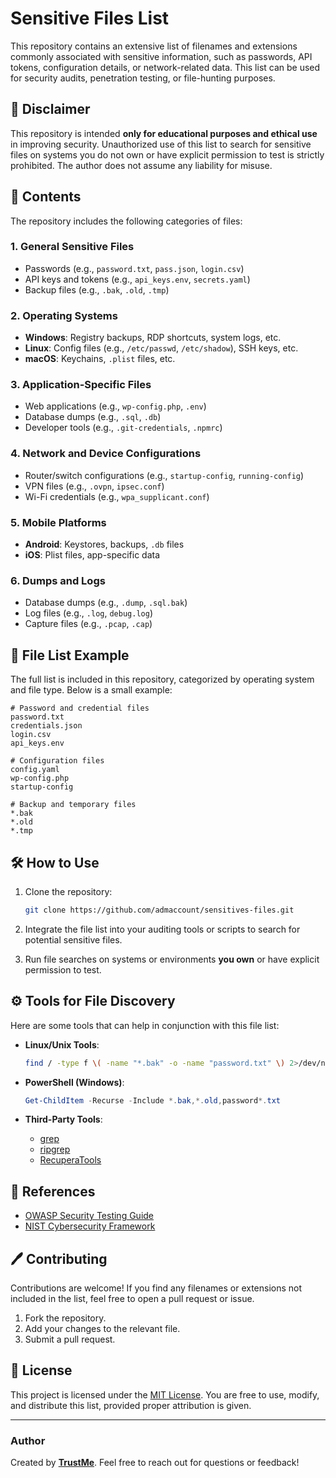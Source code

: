 # Sensitive Files List

This repository contains an extensive list of filenames and extensions commonly associated with sensitive information, such as passwords, API tokens, configuration details, or network-related data. This list can be used for security audits, penetration testing, or file-hunting purposes.

## 🚨 Disclaimer

This repository is intended **only for educational purposes and ethical use** in improving security. Unauthorized use of this list to search for sensitive files on systems you do not own or have explicit permission to test is strictly prohibited. The author does not assume any liability for misuse.

## 📂 Contents

The repository includes the following categories of files:

### 1. General Sensitive Files
- Passwords (e.g., `password.txt`, `pass.json`, `login.csv`)
- API keys and tokens (e.g., `api_keys.env`, `secrets.yaml`)
- Backup files (e.g., `.bak`, `.old`, `.tmp`)

### 2. Operating Systems
- **Windows**: Registry backups, RDP shortcuts, system logs, etc.
- **Linux**: Config files (e.g., `/etc/passwd`, `/etc/shadow`), SSH keys, etc.
- **macOS**: Keychains, `.plist` files, etc.

### 3. Application-Specific Files
- Web applications (e.g., `wp-config.php`, `.env`)
- Database dumps (e.g., `.sql`, `.db`)
- Developer tools (e.g., `.git-credentials`, `.npmrc`)

### 4. Network and Device Configurations
- Router/switch configurations (e.g., `startup-config`, `running-config`)
- VPN files (e.g., `.ovpn`, `ipsec.conf`)
- Wi-Fi credentials (e.g., `wpa_supplicant.conf`)

### 5. Mobile Platforms
- **Android**: Keystores, backups, `.db` files
- **iOS**: Plist files, app-specific data

### 6. Dumps and Logs
- Database dumps (e.g., `.dump`, `.sql.bak`)
- Log files (e.g., `.log`, `debug.log`)
- Capture files (e.g., `.pcap`, `.cap`)

## 📜 File List Example

The full list is included in this repository, categorized by operating system and file type. Below is a small example:

```plaintext
# Password and credential files
password.txt
credentials.json
login.csv
api_keys.env

# Configuration files
config.yaml
wp-config.php
startup-config

# Backup and temporary files
*.bak
*.old
*.tmp
```

## 🛠️ How to Use

1. Clone the repository:
   ```bash
   git clone https://github.com/admaccount/sensitives-files.git
   ```

2. Integrate the file list into your auditing tools or scripts to search for potential sensitive files.

3. Run file searches on systems or environments **you own** or have explicit permission to test.

## ⚙️ Tools for File Discovery

Here are some tools that can help in conjunction with this file list:

- **Linux/Unix Tools**:
  ```bash
  find / -type f \( -name "*.bak" -o -name "password.txt" \) 2>/dev/null
  ```

- **PowerShell (Windows)**:
  ```powershell
  Get-ChildItem -Recurse -Include *.bak,*.old,password*.txt
  ```

- **Third-Party Tools**:
  - [grep](https://www.gnu.org/software/grep/)
  - [ripgrep](https://github.com/BurntSushi/ripgrep)
  - [RecuperaTools](https://github.com/some-tool)

## 📖 References

- [OWASP Security Testing Guide](https://owasp.org/www-project-web-security-testing-guide/)
- [NIST Cybersecurity Framework](https://www.nist.gov/cyberframework)

## 🖊️ Contributing

Contributions are welcome! If you find any filenames or extensions not included in the list, feel free to open a pull request or issue.

1. Fork the repository.
2. Add your changes to the relevant file.
3. Submit a pull request.

## 📜 License

This project is licensed under the [MIT License](LICENSE). You are free to use, modify, and distribute this list, provided proper attribution is given.

---

### Author

Created by **[TrustMe](https://github.com/admaccount)**. Feel free to reach out for questions or feedback!
